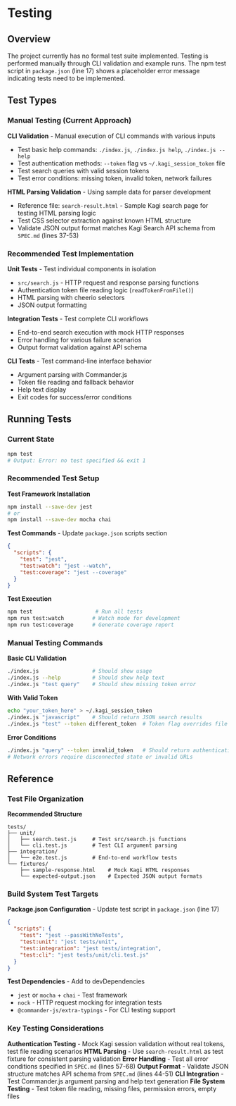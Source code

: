 # Testing

<!-- Generated: 2025-08-02T23:59:27+02:00 -->

## Overview

The project currently has no formal test suite implemented. Testing is performed manually through CLI validation and example runs. The npm test script in `package.json` (line 17) shows a placeholder error message indicating tests need to be implemented.

## Test Types

### Manual Testing (Current Approach)

**CLI Validation** - Manual execution of CLI commands with various inputs
- Test basic help commands: `./index.js`, `./index.js help`, `./index.js --help`
- Test authentication methods: `--token` flag vs `~/.kagi_session_token` file
- Test search queries with valid session tokens
- Test error conditions: missing token, invalid token, network failures

**HTML Parsing Validation** - Using sample data for parser development
- Reference file: `search-result.html` - Sample Kagi search page for testing HTML parsing logic
- Test CSS selector extraction against known HTML structure
- Validate JSON output format matches Kagi Search API schema from `SPEC.md` (lines 37-53)

### Recommended Test Implementation

**Unit Tests** - Test individual components in isolation
- `src/search.js` - HTTP request and response parsing functions
- Authentication token file reading logic (`readTokenFromFile()`)
- HTML parsing with cheerio selectors
- JSON output formatting

**Integration Tests** - Test complete CLI workflows
- End-to-end search execution with mock HTTP responses
- Error handling for various failure scenarios
- Output format validation against API schema

**CLI Tests** - Test command-line interface behavior
- Argument parsing with Commander.js
- Token file reading and fallback behavior
- Help text display
- Exit codes for success/error conditions

## Running Tests

### Current State
```bash
npm test
# Output: Error: no test specified && exit 1
```

### Recommended Test Setup

**Test Framework Installation**
```bash
npm install --save-dev jest
# or
npm install --save-dev mocha chai
```

**Test Commands** - Update `package.json` scripts section
```json
{
  "scripts": {
    "test": "jest",
    "test:watch": "jest --watch",
    "test:coverage": "jest --coverage"
  }
}
```

**Test Execution**
```bash
npm test                    # Run all tests
npm run test:watch         # Watch mode for development
npm run test:coverage      # Generate coverage report
```

### Manual Testing Commands

**Basic CLI Validation**
```bash
./index.js                 # Should show usage
./index.js --help          # Should show help text
./index.js "test query"    # Should show missing token error
```

**With Valid Token**
```bash
echo "your_token_here" > ~/.kagi_session_token
./index.js "javascript"    # Should return JSON search results
./index.js "test" --token different_token  # Token flag overrides file
```

**Error Conditions**
```bash
./index.js "query" --token invalid_token   # Should return authentication error
# Network errors require disconnected state or invalid URLs
```

## Reference

### Test File Organization

**Recommended Structure**
```
tests/
├── unit/
│   ├── search.test.js     # Test src/search.js functions
│   └── cli.test.js        # Test CLI argument parsing
├── integration/
│   └── e2e.test.js        # End-to-end workflow tests
└── fixtures/
    ├── sample-response.html    # Mock Kagi HTML responses
    └── expected-output.json    # Expected JSON output formats
```

### Build System Test Targets

**Package.json Configuration** - Update test script in `package.json` (line 17)
```json
{
  "scripts": {
    "test": "jest --passWithNoTests",
    "test:unit": "jest tests/unit",
    "test:integration": "jest tests/integration",
    "test:cli": "jest tests/unit/cli.test.js"
  }
}
```

**Test Dependencies** - Add to devDependencies
- `jest` or `mocha` + `chai` - Test framework
- `nock` - HTTP request mocking for integration tests
- `@commander-js/extra-typings` - For CLI testing support

### Key Testing Considerations

**Authentication Testing** - Mock Kagi session validation without real tokens, test file reading scenarios
**HTML Parsing** - Use `search-result.html` as test fixture for consistent parsing validation
**Error Handling** - Test all error conditions specified in `SPEC.md` (lines 57-68)
**Output Format** - Validate JSON structure matches API schema from `SPEC.md` (lines 44-51)
**CLI Integration** - Test Commander.js argument parsing and help text generation
**File System Testing** - Test token file reading, missing files, permission errors, empty files